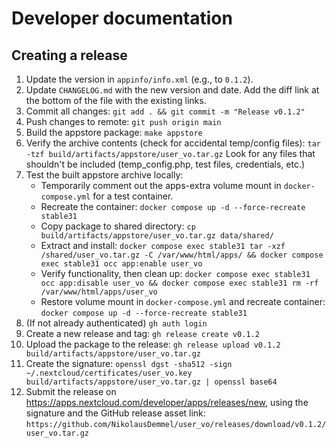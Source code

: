 # Developer documentation

## Creating a release

1. Update the version in `appinfo/info.xml` (e.g., to `0.1.2`).
2. Update `CHANGELOG.md` with the new version and date. Add the diff link at the bottom of the file with the existing links.
3. Commit all changes:
   `git add . && git commit -m "Release v0.1.2"`
4. Push changes to remote:
   `git push origin main`
5. Build the appstore package:
  `make appstore`
6. Verify the archive contents (check for accidental temp/config files):
   `tar -tzf build/artifacts/appstore/user_vo.tar.gz`
   Look for any files that shouldn't be included (temp_config.php, test files, credentials, etc.)
7. Test the built appstore archive locally:
   - Temporarily comment out the apps-extra volume mount in `docker-compose.yml` for a test container.
   - Recreate the container: `docker compose up -d --force-recreate stable31`
   - Copy package to shared directory: `cp build/artifacts/appstore/user_vo.tar.gz data/shared/`
   - Extract and install: `docker compose exec stable31 tar -xzf /shared/user_vo.tar.gz -C /var/www/html/apps/ && docker compose exec stable31 occ app:enable user_vo`
   - Verify functionality, then clean up: `docker compose exec stable31 occ app:disable user_vo && docker compose exec stable31 rm -rf /var/www/html/apps/user_vo`
   - Restore volume mount in `docker-compose.yml` and recreate container: `docker compose up -d --force-recreate stable31`
8. (If not already authenticated) `gh auth login`
9. Create a new release and tag:
   `gh release create v0.1.2`
10. Upload the package to the release:
   `gh release upload v0.1.2 build/artifacts/appstore/user_vo.tar.gz`
11. Create the signature:
   `openssl dgst -sha512 -sign ~/.nextcloud/certificates/user_vo.key build/artifacts/appstore/user_vo.tar.gz | openssl base64`
12. Submit the release on https://apps.nextcloud.com/developer/apps/releases/new, using the signature and the GitHub release asset link:
    `https://github.com/NikolausDemmel/user_vo/releases/download/v0.1.2/user_vo.tar.gz`
